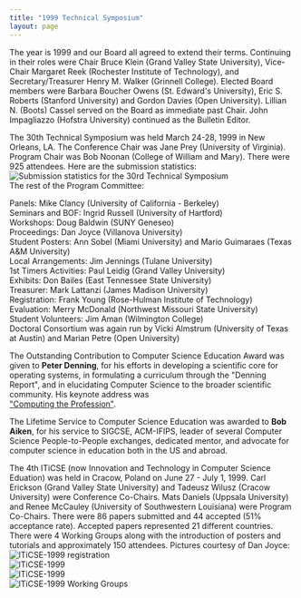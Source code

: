 ```yaml
---
title: "1999 Technical Symposium"
layout: page
---
```


The year is 1999 and our Board all agreed to extend their terms.
Continuing in their roles were Chair Bruce Klein (Grand Valley State
University), Vice-Chair Margaret Reek (Rochester Institute of
Technology), and Secretary/Treasurer Henry M. Walker (Grinnell College).
Elected Board members were Barbara Boucher Owens (St. Edward\'s
University), Eric S. Roberts (Stanford University) and Gordon Davies
(Open University). Lillian N. (Boots) Cassel served on the Board as
immediate past Chair. John Impagliazzo (Hofstra University) continued as
the Bulletin Editor.

The 30th Technical Symposium was held March 24-28, 1999 in New Orleans,
LA. The Conference Chair was Jane Prey (University of Virginia). Program
Chair was Bob Noonan (College of William and Mary). There were 925
attendees. Here are the submission statistics:\
![Submission statistics for the 30rd Technical
Symposium](../../files/images/50yearsofSIGCSE/30thTS-statistics.jpg)\
The rest of the Program Committee:

Panels: Mike Clancy (University of California - Berkeley)\
Seminars and BOF: Ingrid Russell (University of Hartford)\
Workshops: Doug Baldwin (SUNY Geneseo)\
Proceedings: Dan Joyce (Villanova University)\
Student Posters: Ann Sobel (Miami University) and Mario Guimaraes (Texas
A&M University)\
Local Arrangements: Jim Jennings (Tulane University)\
1st Timers Activities: Paul Leidig (Grand Valley University)\
Exhibits: Don Bailes (East Tennessee State University)\
Treasurer: Mark Lattanzi (James Madison University)\
Registration: Frank Young (Rose-Hulman Institute of Technology)\
Evaluation: Merry McDonald (Northwest Missouri State University)\
Student Volunteers: Jim Aman (Wilmington College)\
Doctoral Consortium was again run by Vicki Almstrum (University of Texas
at Austin) and Marian Petre (Open University)

The Outstanding Contribution to Computer Science Education Award was
given to **Peter Denning**, for his efforts in developing a scientific
core for operating systems, in formulating a curriculum through the
\"Denning Report\", and in elucidating Computer Science to the broader
scientific community. His keynote address was\
[\"Computing the
Profession\"](https://dl.acm.org/citation.cfm?id=299661&dl=ACM&coll=DL).

The Lifetime Service to Computer Science Education was awarded to **Bob
Aiken**, for his service to SIGCSE, ACM-IFIPS, leader of several
Computer Science People-to-People exchanges, dedicated mentor, and
advocate for computer science in education both in the US and abroad.

The 4th ITiCSE (now Innovation and Technology in Computer Science
Eduation) was held in Cracow, Poland on June 27 - July 1, 1999. Carl
Erickson (Grand Valley State University) and Tadeusz Wilusz (Cracow
University) were Conference Co-Chairs. Mats Daniels (Uppsala University)
and Renee McCauley (University of Southwestern Louisiana) were Program
Co-Chairs. There were 86 papers submitted and 44 accepted (51%
acceptance rate). Accepted papers represented 21 different countries.
There were 4 Working Groups along with the introduction of posters and
tutorials and approximately 150 attendees. Pictures courtesy of Dan
Joyce:\
![ITiCSE-1999
registration](../../files/images/50yearsofSIGCSE/ITiCSE-1999-1.jpg)\
![ITiCSE-1999](../../files/images/50yearsofSIGCSE/ITiCSE-1999-2.jpg)\
![ITiCSE-1999](../../files/images/50yearsofSIGCSE/ITiCSE-1999-3.jpg)\
![ITiCSE-1999 Working
Groups](../../files/images/50yearsofSIGCSE/ITiCSE-1999-4.jpg)